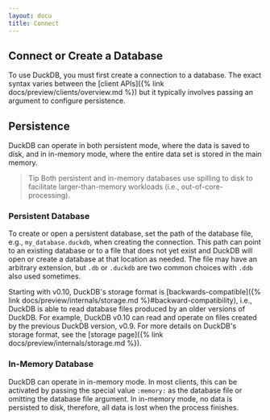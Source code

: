 ```yaml
---
layout: docu
title: Connect
---
```


## Connect or Create a Database

To use DuckDB, you must first create a connection to a database. The exact syntax varies between the [client APIs]({% link docs/preview/clients/overview.md %}) but it typically involves passing an argument to configure persistence.

## Persistence

DuckDB can operate in both persistent mode, where the data is saved to disk, and in in-memory mode, where the entire data set is stored in the main memory.

> Tip Both persistent and in-memory databases use spilling to disk to facilitate larger-than-memory workloads (i.e., out-of-core-processing).

### Persistent Database

To create or open a persistent database, set the path of the database file, e.g., `my_database.duckdb`, when creating the connection.
This path can point to an existing database or to a file that does not yet exist and DuckDB will open or create a database at that location as needed.
The file may have an arbitrary extension, but `.db` or `.duckdb` are two common choices with `.ddb` also used sometimes.

Starting with v0.10, DuckDB's storage format is [backwards-compatible]({% link docs/preview/internals/storage.md %}#backward-compatibility), i.e., DuckDB is able to read database files produced by an older versions of DuckDB.
For example, DuckDB v0.10 can read and operate on files created by the previous DuckDB version, v0.9.
For more details on DuckDB's storage format, see the [storage page]({% link docs/preview/internals/storage.md %}).

### In-Memory Database

DuckDB can operate in in-memory mode. In most clients, this can be activated by passing the special value `:memory:` as the database file or omitting the database file argument. In in-memory mode, no data is persisted to disk, therefore, all data is lost when the process finishes.
